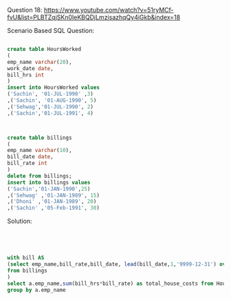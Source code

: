 Question 18:
https://www.youtube.com/watch?v=51ryMCf-fvU&list=PLBTZqjSKn0IeKBQDjLmzisazhqQy4iGkb&index=18

Scenario Based SQL Question:

```sql

create table HoursWorked 
(
emp_name varchar(20),
work_date date,
bill_hrs int
)
insert into HoursWorked values
('Sachin', '01-JUL-1990' ,3)
,('Sachin', '01-AUG-1990', 5)
,('Sehwag','01-JUL-1990', 2)
,('Sachin','01-JUL-1991', 4)



create table billings 
(
emp_name varchar(10),
bill_date date,
bill_rate int
)
delete from billings;
insert into billings values
('Sachin','01-JAN-1990',25)
,('Sehwag' ,'01-JAN-1989', 15)
,('Dhoni' ,'01-JAN-1989', 20)
,('Sachin' ,'05-Feb-1991', 30)
```
Solution: 

```sql




with bill AS
(select emp_name,bill_rate,bill_date, lead(bill_date,1,'9999-12-31') over(partition by emp_name order by bill_date) as enddate
from billings
)
select a.emp_name,sum(bill_hrs*bill_rate) as total_house_costs from HoursWorked a join bill b on a.emp_name=b.emp_name and a.work_date between b.bill_date and b.enddate
group by a.emp_name
```


